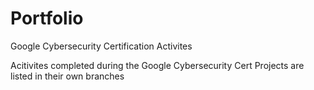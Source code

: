 # Portfolio
Google Cybersecurity Certification Activites

Acitivites completed during the Google Cybersecurity Cert
Projects are listed in their own branches
